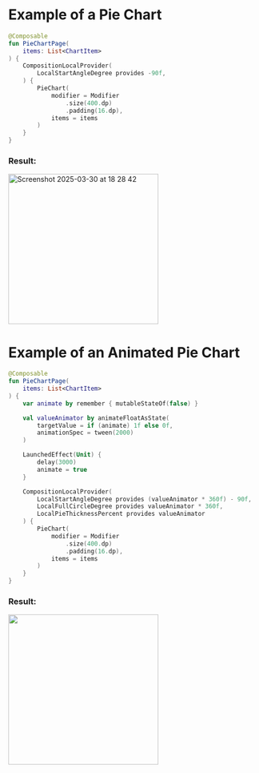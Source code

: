 # Example of a Pie Chart
``` kotlin
@Composable
fun PieChartPage(
    items: List<ChartItem>
) {
    CompositionLocalProvider(
        LocalStartAngleDegree provides -90f,
    ) {
        PieChart(
            modifier = Modifier
                .size(400.dp)
                .padding(16.dp),
            items = items
        )
    }
}
```
### Result:
<img width="300" alt="Screenshot 2025-03-30 at 18 28 42" src="https://github.com/user-attachments/assets/317c4baa-d751-48e2-b952-dff1fefba5d1" />

# Example of an Animated Pie Chart
``` kotlin
@Composable
fun PieChartPage(
    items: List<ChartItem>
) {
    var animate by remember { mutableStateOf(false) }

    val valueAnimator by animateFloatAsState(
        targetValue = if (animate) 1f else 0f,
        animationSpec = tween(2000)
    )

    LaunchedEffect(Unit) {
        delay(3000)
        animate = true
    }

    CompositionLocalProvider(
        LocalStartAngleDegree provides (valueAnimator * 360f) - 90f,
        LocalFullCircleDegree provides valueAnimator * 360f,
        LocalPieThicknessPercent provides valueAnimator
    ) {
        PieChart(
            modifier = Modifier
                .size(400.dp)
                .padding(16.dp),
            items = items
        )
    }
}
```

### Result:
<img src="https://github.com/user-attachments/assets/a5dcc0b5-753c-4dc9-ae87-c99cd38b661e" width="300">
